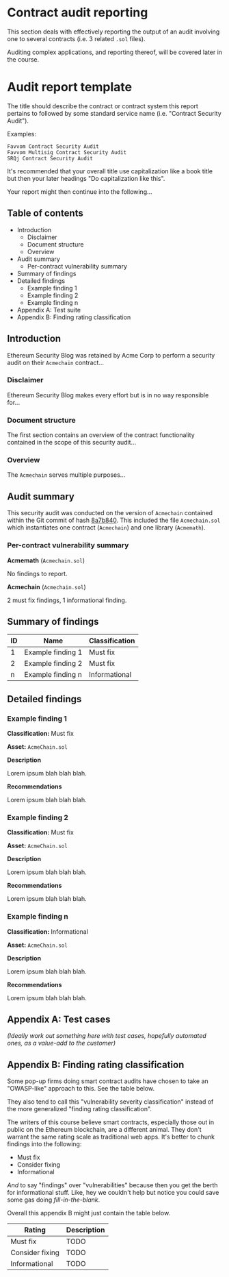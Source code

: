 
# Contract audit reporting

This section deals with effectively reporting the output of an audit involving one to several contracts (i.e. 3 related `.sol` files).

Auditing complex applications, and reporting thereof, will be covered later in the course.

# Audit report template

The title should describe the contract or contract system this report pertains to followed by some standard service name (i.e. "Contract Security Audit").

Examples:

```
Favvom Contract Security Audit
Favvom Multisig Contract Security Audit
SRQj Contract Security Audit
```

It's recommended that your overall title use capitalization like a book title but then your later headings "Do capitalization like this".

Your report might then continue into the following...

## Table of contents

- Introduction
    - Disclaimer
    - Document structure
    - Overview
- Audit summary
    - Per-contract vulnerability summary
- Summary of findings
- Detailed findings
    - Example finding 1
    - Example finding 2
    - Example finding n
- Appendix A: Test suite
- Appendix B: Finding rating classification

## Introduction

Ethereum Security Blog was retained by Acme Corp to perform a security audit on their `Acmechain` contract...

### Disclaimer

Ethereum Security Blog makes every effort but is in no way responsible for...

### Document structure

The first section contains an overview of the contract functionality contained in the scope of this security audit...

### Overview

The `Acmechain` serves multiple purposes...

## Audit summary

This security audit was conducted on the version of `Acmechain` contained within the Git commit of hash [8a7b840](#). This included the file `Acmechain.sol` which instantiates one contract (`Acmechain`) and one library (`Acmemath`).

### Per-contract vulnerability summary

**Acmemath** (`Acmechain.sol`)

No findings to report.

**Acmechain** (`Acmechain.sol`)

2 must fix findings, 1 informational finding.

## Summary of findings

| ID | Name              | Classification |
|----|-------------------|----------------|
| 1  | Example finding 1 | Must fix       |
| 2  | Example finding 2 | Must fix       |
| n  | Example finding n | Informational  |

## Detailed findings

### Example finding 1

**Classification:** Must fix

**Asset:** `AcmeChain.sol`

**Description**

Lorem ipsum blah blah blah.

**Recommendations**

Lorem ipsum blah blah blah.

### Example finding 2

**Classification:** Must fix

**Asset:** `AcmeChain.sol`

**Description**

Lorem ipsum blah blah blah.

**Recommendations**

Lorem ipsum blah blah blah.

### Example finding n

**Classification:** Informational

**Asset:** `AcmeChain.sol`

**Description**

Lorem ipsum blah blah blah.

**Recommendations**

Lorem ipsum blah blah blah.

## Appendix A: Test cases

*(Ideally work out something here with test cases, hopefully automated ones, as a value-add to the customer)*

## Appendix B: Finding rating classification

Some pop-up firms doing smart contract audits have chosen to take an "OWASP-like" approach to this. See the table below.

They also tend to call this "vulnerability severity classification" instead of the more generalized "finding rating classification".

The writers of this course believe smart contracts, especially those out in public on the Ethereum blockchain, are a different animal. They don't warrant the same rating scale as traditional web apps. It's better to chunk findings into the following:

- Must fix
- Consider fixing
- Informational

*And* to say "findings" over "vulnerabilities" because then you get the berth for informational stuff. Like, hey we couldn't help but notice you could save some gas doing *fill-in-the-blank*.

Overall this appendix B might just contain the table below.

| Rating          | Description |
|-----------------|-------------|
| Must fix        | TODO        |
| Consider fixing | TODO        |
| Informational   | TODO        |
